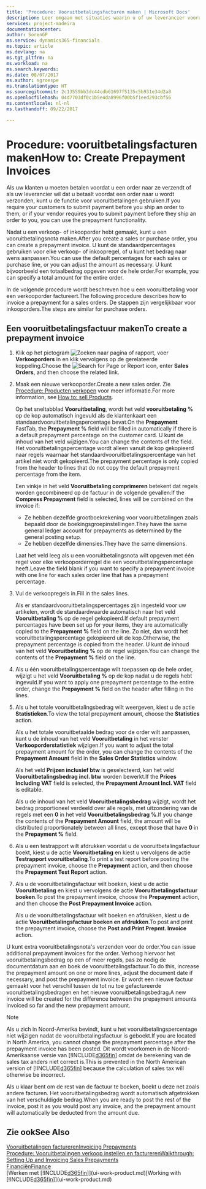 ```yaml
---
title: 'Procedure: Vooruitbetalingsfacturen maken | Microsoft Docs'
description: Leer omgaan met situaties waarin u of uw leverancier vooruitbetaling verlangt.
services: project-madeira
documentationcenter: 
author: SorenGP
ms.service: dynamics365-financials
ms.topic: article
ms.devlang: na
ms.tgt_pltfrm: na
ms.workload: na
ms.search.keywords: 
ms.date: 08/07/2017
ms.author: sgroespe
ms.translationtype: HT
ms.sourcegitcommit: 2c13559bb3dc44cdb61697f5135c5b931e34d2a8
ms.openlocfilehash: 04d7703df0c1b5e4da8996f00b5f1eed293cbf56
ms.contentlocale: nl-nl
ms.lasthandoff: 09/22/2017

---
```

# <a name="how-to-create-prepayment-invoices"></a><span data-ttu-id="25125-103">Procedure: vooruitbetalingsfacturen maken</span><span class="sxs-lookup"><span data-stu-id="25125-103">How to: Create Prepayment Invoices</span></span>
<span data-ttu-id="25125-104">Als uw klanten u moeten betalen voordat u een order naar ze verzendt of als uw leverancier wil dat u betaalt voordat een order naar u wordt verzonden, kunt u de functie voor vooruitbetalingen gebruiken.</span><span class="sxs-lookup"><span data-stu-id="25125-104">If you require your customers to submit payment before you ship an order to them, or if your vendor requires you to submit payment before they ship an order to you, you can use the prepayment functionality.</span></span>  

<span data-ttu-id="25125-105">Nadat u een verkoop- of inkooporder hebt gemaakt, kunt u een vooruitbetalingsnota maken.</span><span class="sxs-lookup"><span data-stu-id="25125-105">After you create a sales or purchase order, you can create a prepayment invoice.</span></span> <span data-ttu-id="25125-106">U kunt de standaardpercentages gebruiken voor elke verkoop- of inkoopregel, of u kunt het bedrag naar wens aanpassen.</span><span class="sxs-lookup"><span data-stu-id="25125-106">You can use the default percentages for each sales or purchase line, or you can adjust the amount as necessary.</span></span> <span data-ttu-id="25125-107">U kunt bijvoorbeeld een totaalbedrag opgeven voor de hele order.</span><span class="sxs-lookup"><span data-stu-id="25125-107">For example, you can specify a total amount for the entire order.</span></span>  

<span data-ttu-id="25125-108">In de volgende procedure wordt beschreven hoe u een vooruitbetaling voor een verkooporder factureert.</span><span class="sxs-lookup"><span data-stu-id="25125-108">The following procedure describes how to invoice a prepayment for a sales orders.</span></span> <span data-ttu-id="25125-109">De stappen zijn vergelijkbaar voor inkooporders.</span><span class="sxs-lookup"><span data-stu-id="25125-109">The steps are similar for purchase orders.</span></span>  

## <a name="to-create-a-prepayment-invoice"></a><span data-ttu-id="25125-110">Een vooruitbetalingsfactuur maken</span><span class="sxs-lookup"><span data-stu-id="25125-110">To create a prepayment invoice</span></span>  
1. <span data-ttu-id="25125-111">Klik op het pictogram ![Zoeken naar pagina of rapport](media/ui-search/search_small.png "pictogram Zoeken naar pagina of rapport"), voer **Verkooporders** in en klik vervolgens op de gerelateerde koppeling.</span><span class="sxs-lookup"><span data-stu-id="25125-111">Choose the ![Search for Page or Report](media/ui-search/search_small.png "Search for Page or Report icon") icon, enter **Sales Orders**, and then choose the related link.</span></span>  
2. <span data-ttu-id="25125-112">Maak een nieuwe verkooporder.</span><span class="sxs-lookup"><span data-stu-id="25125-112">Create a new sales order.</span></span> <span data-ttu-id="25125-113">Zie [Procedure: Producten verkopen](sales-how-sell-products.md) voor meer informatie.</span><span class="sxs-lookup"><span data-stu-id="25125-113">For more information, see [How to: sell Products](sales-how-sell-products.md).</span></span>  

    <span data-ttu-id="25125-114">Op het sneltabblad **Vooruitbetaling**, wordt het veld **vooruitbetaling %** op de kop automatisch ingevuld als de klantenkaart een standaardvooruitbetalingspercentage bevat.</span><span class="sxs-lookup"><span data-stu-id="25125-114">On the **Prepayment** FastTab, the **Prepayment %** field will be filled in automatically if there is a default prepayment percentage on the customer card.</span></span> <span data-ttu-id="25125-115">U kunt de inhoud van het veld wijzigen.</span><span class="sxs-lookup"><span data-stu-id="25125-115">You can change the contents of the field.</span></span> <span data-ttu-id="25125-116">Het vooruitbetalingspercentage wordt alleen vanuit de kop gekopieerd naar regels waarnaar het standaardvooruitbetalingspercentage van het artikel niet wordt gekopieerd.</span><span class="sxs-lookup"><span data-stu-id="25125-116">The prepayment percentage is only copied from the header to lines that do not copy the default prepayment percentage from the item.</span></span>  

    <span data-ttu-id="25125-117">Een vinkje in het veld **Vooruitbetaling comprimeren** betekent dat regels worden gecombineerd op de factuur in de volgende gevallen:</span><span class="sxs-lookup"><span data-stu-id="25125-117">If the **Compress Prepayment** field is selected, lines will be combined on the invoice if:</span></span>  
    - <span data-ttu-id="25125-118">Ze hebben dezelfde grootboekrekening voor vooruitbetalingen zoals bepaald door de boekingsgroepinstellingen.</span><span class="sxs-lookup"><span data-stu-id="25125-118">They have the same general ledger account for prepayments as determined by the general posting setup.</span></span>  
    - <span data-ttu-id="25125-119">Ze hebben dezelfde dimensies.</span><span class="sxs-lookup"><span data-stu-id="25125-119">They have the same dimensions.</span></span>  

    <span data-ttu-id="25125-120">Laat het veld leeg als u een vooruitbetalingsnota wilt opgeven met één regel voor elke verkooporderregel die een vooruitbetalingspercentage heeft.</span><span class="sxs-lookup"><span data-stu-id="25125-120">Leave the field blank if you want to specify a prepayment invoice with one line for each sales order line that has a prepayment percentage.</span></span>  

3. <span data-ttu-id="25125-121">Vul de verkoopregels in.</span><span class="sxs-lookup"><span data-stu-id="25125-121">Fill in the sales lines.</span></span>  

    <span data-ttu-id="25125-122">Als er standaardvooruitbetalingspercentages zijn ingesteld voor uw artikelen, wordt de standaardwaarde automatisch naar het veld **Vooruitbetaling %** op de regel gekopieerd.</span><span class="sxs-lookup"><span data-stu-id="25125-122">If default prepayment percentages have been set up for your items, they are automatically copied to the **Prepayment %** field on the line.</span></span> <span data-ttu-id="25125-123">Zo niet, dan wordt het vooruitbetalingspercentage gekopieerd uit de kop.</span><span class="sxs-lookup"><span data-stu-id="25125-123">Otherwise, the prepayment percentage is copied from the header.</span></span> <span data-ttu-id="25125-124">U kunt de inhoud van het veld **Vooruitbetaling %** op de regel wijzigen.</span><span class="sxs-lookup"><span data-stu-id="25125-124">You can change the contents of the **Prepayment %** field on the line.</span></span>  
4. <span data-ttu-id="25125-125">Als u één vooruitbetalingspercentage wilt toepassen op de hele order, wijzigt u het veld **Vooruitbetaling %** op de kop nadat u de regels hebt ingevuld.</span><span class="sxs-lookup"><span data-stu-id="25125-125">If you want to apply one prepayment percentage to the entire order, change the **Prepayment %** field on the header after filling in the lines.</span></span>  
5. <span data-ttu-id="25125-126">Als u het totale vooruitbetalingsbedrag wilt weergeven, kiest u de actie **Statistieken**.</span><span class="sxs-lookup"><span data-stu-id="25125-126">To view the total prepayment amount, choose the **Statistics** action.</span></span>

    <span data-ttu-id="25125-127">Als u het totale vooruitbetaalde bedrag voor de order wilt aanpassen, kunt u de inhoud van het veld **Vooruitbetaling** in het venster **Verkooporderstatistiek** wijzigen.</span><span class="sxs-lookup"><span data-stu-id="25125-127">If you want to adjust the total prepayment amount for the order, you can change the contents of the **Prepayment Amount** field in the **Sales Order Statistics** window.</span></span>  

    <span data-ttu-id="25125-128">Als het veld **Prijzen inclusief btw** is geselecteerd, kan het veld **Vooruitbetalingsbedrag incl. btw** worden bewerkt.</span><span class="sxs-lookup"><span data-stu-id="25125-128">If the **Prices Including VAT** field is selected, the **Prepayment Amount Incl. VAT** field is editable.</span></span>  

    <span data-ttu-id="25125-129">Als u de inhoud van het veld **Vooruitbetalingsbedrag** wijzigt, wordt het bedrag proportioneel verdeeld over alle regels, met uitzondering van de regels met een **0** in het veld **Vooruitbetalingsbedrag %**.</span><span class="sxs-lookup"><span data-stu-id="25125-129">If you change the contents of the **Prepayment Amount** field, the amount will be distributed proportionately between all lines, except those that have **0** in the **Prepayment %** field.</span></span>  
6. <span data-ttu-id="25125-130">Als u een testrapport wilt afdrukken voordat u de vooruitbetalingsfactuur boekt, kiest u de actie **Vooruitbetaling** en kiest u vervolgens de actie **Testrapport vooruitbetaling**.</span><span class="sxs-lookup"><span data-stu-id="25125-130">To print a test report before posting the prepayment invoice, choose the **Prepayment** action, and then choose the **Prepayment Test Report** action.</span></span>  
7. <span data-ttu-id="25125-131">Als u de vooruitbetalingsfactuur wilt boeken, kiest u de actie **Vooruitbetaling** en kiest u vervolgens de actie **Vooruitbetalingsfactuur boeken**.</span><span class="sxs-lookup"><span data-stu-id="25125-131">To post the prepayment invoice, choose the **Prepayment** action, and then choose the **Post Prepayment Invoice** action.</span></span>  

    <span data-ttu-id="25125-132">Als u de vooruitbetalingsfactuur wilt boeken en afdrukken, kiest u de actie **Vooruitbetalingsfactuur boeken en afdrukken**.</span><span class="sxs-lookup"><span data-stu-id="25125-132">To post and print the prepayment invoice, choose the **Post and Print Prepmt. Invoice** action.</span></span>  

<span data-ttu-id="25125-133">U kunt extra vooruitbetalingsnota's verzenden voor de order.</span><span class="sxs-lookup"><span data-stu-id="25125-133">You can issue additional prepayment invoices for the order.</span></span> <span data-ttu-id="25125-134">Verhoog hiervoor het vooruitbetalingsbedrag op een of meer regels, pas zo nodig de documentdatum aan en boek de vooruitbetalingsfactuur.</span><span class="sxs-lookup"><span data-stu-id="25125-134">To do this, increase the prepayment amount on one or more lines, adjust the document date if necessary, and post the prepayment invoice.</span></span> <span data-ttu-id="25125-135">Er wordt een nieuwe factuur gemaakt voor het verschil tussen de tot nu toe gefactureerde vooruitbetalingsbedragen en het nieuwe vooruitbetalingsbedrag.</span><span class="sxs-lookup"><span data-stu-id="25125-135">A new invoice will be created for the difference between the prepayment amounts invoiced so far and the new prepayment amount.</span></span>  

> [!NOTE]  
>  <span data-ttu-id="25125-136">Als u zich in Noord-Amerika bevindt, kunt u het vooruitbetalingspercentage niet wijzigen nadat de vooruitbetalingsfactuur is geboekt.</span><span class="sxs-lookup"><span data-stu-id="25125-136">If you are located in North America, you cannot change the prepayment percentage after the prepayment invoice has been posted.</span></span> <span data-ttu-id="25125-137">Dit wordt voorkomen in de Noord-Amerikaanse versie van [!INCLUDE[d365fin](includes/d365fin_md.md)] omdat de berekening van de sales tax anders niet correct is.</span><span class="sxs-lookup"><span data-stu-id="25125-137">This is prevented in the North American version of [!INCLUDE[d365fin](includes/d365fin_md.md)] because the calculation of sales tax will otherwise be incorrect.</span></span>  

 <span data-ttu-id="25125-138">Als u klaar bent om de rest van de factuur te boeken, boekt u deze net zoals andere facturen. Het vooruitbetalingsbedrag wordt automatisch afgetrokken van het verschuldigde bedrag.</span><span class="sxs-lookup"><span data-stu-id="25125-138">When you are ready to post the rest of the invoice, post it as you would post any invoice, and the prepayment amount will automatically be deducted from the amount due.</span></span>  

## <a name="see-also"></a><span data-ttu-id="25125-139">Zie ook</span><span class="sxs-lookup"><span data-stu-id="25125-139">See Also</span></span>  
[<span data-ttu-id="25125-140">Vooruitbetalingen factureren</span><span class="sxs-lookup"><span data-stu-id="25125-140">Invoicing Prepayments</span></span>](finance-invoice-prepayments.md)  
[<span data-ttu-id="25125-141">Procedure: Vooruitbetalingen verkoop instellen en factureren</span><span class="sxs-lookup"><span data-stu-id="25125-141">Walkthrough: Setting Up and Invoicing Sales Prepayments</span></span>](walkthrough-setting-up-and-invoicing-sales-prepayments.md)  
[<span data-ttu-id="25125-142">Financiën</span><span class="sxs-lookup"><span data-stu-id="25125-142">Finance</span></span>](finance.md)  
<span data-ttu-id="25125-143">[Werken met [!INCLUDE[d365fin](includes/d365fin_md.md)]](ui-work-product.md)</span><span class="sxs-lookup"><span data-stu-id="25125-143">[Working with [!INCLUDE[d365fin](includes/d365fin_md.md)]](ui-work-product.md)</span></span>

